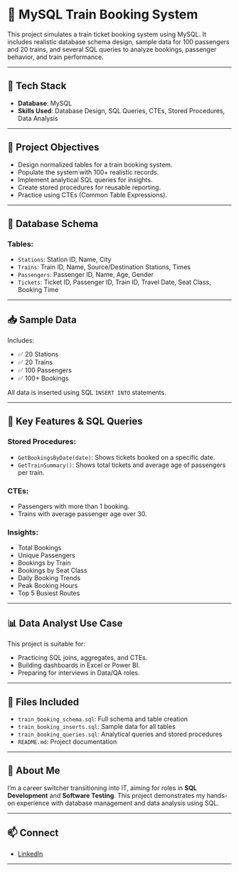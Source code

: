 # 🚆 MySQL Train Booking System

This project simulates a train ticket booking system using MySQL. It includes realistic database schema design, sample data for 100 passengers and 20 trains, and several SQL queries to analyze bookings, passenger behavior, and train performance.

---

## 🔧 Tech Stack

- **Database**: MySQL
- **Skills Used**: Database Design, SQL Queries, CTEs, Stored Procedures, Data Analysis

---

## 📑 Project Objectives

- Design normalized tables for a train booking system.
- Populate the system with 100+ realistic records.
- Implement analytical SQL queries for insights.
- Create stored procedures for reusable reporting.
- Practice using CTEs (Common Table Expressions).

---

## 🧱 Database Schema

### Tables:
- `Stations`: Station ID, Name, City
- `Trains`: Train ID, Name, Source/Destination Stations, Times
- `Passengers`: Passenger ID, Name, Age, Gender
- `Tickets`: Ticket ID, Passenger ID, Train ID, Travel Date, Seat Class, Booking Time

---

## 📥 Sample Data

Includes:
- ✅ 20 Stations  
- ✅ 20 Trains  
- ✅ 100 Passengers  
- ✅ 100+ Bookings  

All data is inserted using SQL `INSERT INTO` statements.

---

## 🧠 Key Features & SQL Queries

### Stored Procedures:
- `GetBookingsByDate(date)`: Shows tickets booked on a specific date.
- `GetTrainSummary()`: Shows total tickets and average age of passengers per train.

### CTEs:
- Passengers with more than 1 booking.
- Trains with average passenger age over 30.

### Insights:
- Total Bookings
- Unique Passengers
- Bookings by Train
- Bookings by Seat Class
- Daily Booking Trends
- Peak Booking Hours
- Top 5 Busiest Routes

---

## 📊 Data Analyst Use Case

This project is suitable for:
- Practicing SQL joins, aggregates, and CTEs.
- Building dashboards in Excel or Power BI.
- Preparing for interviews in Data/QA roles.

---

## 📁 Files Included

- `train_booking_schema.sql`: Full schema and table creation
- `train_booking_inserts.sql`: Sample data for all tables
- `train_booking_queries.sql`: Analytical queries and stored procedures
- `README.md`: Project documentation

---

## 👤 About Me

I’m a career switcher transitioning into IT, aiming for roles in **SQL Development** and **Software Testing**. This project demonstrates my hands-on experience with database management and data analysis using SQL.

---

## 📫 Connect

- [LinkedIn](www.linkedin.com/in/jayaprakash-a-841078229)

---
